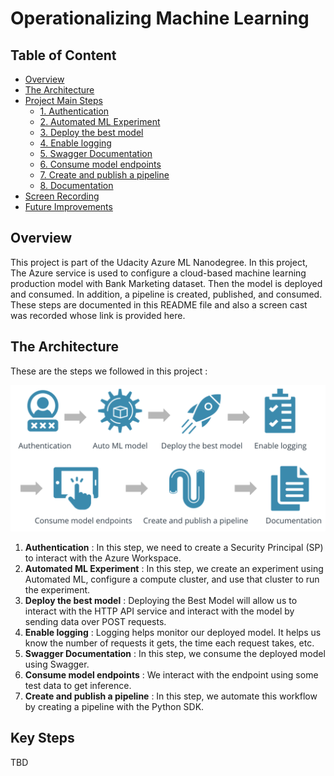 # Operationalizing Machine Learning

## Table of Content
* [Overview](#overview)
* [The Architecture](#the-architecture)
* [Project Main Steps](#key-steps)
    * [1. Authentication](#authentication)
    * [2. Automated ML Experiment](#automated-ml-experiment)
    * [3. Deploy the best model](#deploy-the-best-model)
    * [4. Enable logging](#enable-logging)
    * [5. Swagger Documentation](#swagger-documentation)
    * [6. Consume model endpoints](#consume-model-endpoints)
    * [7. Create and publish a pipeline](#create-and-publish-a-pipeline)
    * [8. Documentation](#documentation)
* [Screen Recording](#screen-recording)
* [Future Improvements](#future-improvements)

## Overview
This project is part of the Udacity Azure ML Nanodegree.
In this project, The Azure service is used to configure a cloud-based machine learning production model with Bank Marketing dataset. Then the model is deployed and consumed. In addition, a pipeline is created, published, and consumed. These steps are documented in this README file and also a screen cast was recorded whose link is provided here.

## The Architecture
These are the steps we followed in this project :

![diagram](img/architecture.png)

1. **Authentication** : In this step, we need to create a Security Principal (SP) to interact with the Azure Workspace.
2. **Automated ML Experiment** : In this step, we create an experiment using Automated ML, configure a compute cluster, and use that cluster to run the experiment.
3. **Deploy the best model** : Deploying the Best Model will allow us to interact with the HTTP API service and interact with the model by sending data over POST requests.
4. **Enable logging** : Logging helps monitor our deployed model. It helps us know the number of requests it gets, the time each request takes, etc.
5. **Swagger Documentation** : In this step, we consume the deployed model using Swagger.
6. **Consume model endpoints** : We interact with the endpoint using some test data to get inference.
7. **Create and publish a pipeline** : In this step, we automate this workflow by creating a pipeline with the Python SDK.

## Key Steps  

TBD
